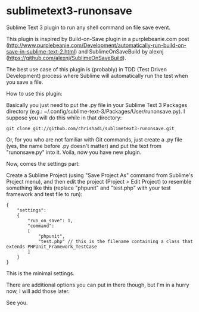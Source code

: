sublimetext3-runonsave
======================

Sublime Text 3 plugin to run any shell command on file save event.

This plugin is inspired by Build-on-Save plugin in a purplebeanie.com post (http://www.purplebeanie.com/Development/automatically-run-build-on-save-in-sublime-text-2.html) and SublimeOnSaveBuild by alexnj (https://github.com/alexnj/SublimeOnSaveBuild).

The best use case of this plugin is (probably) in TDD (Test Driven Development) process where Sublime will automatically run the test when you save a file.

How to use this plugin:

Basically you just need to put the .py file in your Sublime Text 3 Packages directory (e.g.: ~/.config/sublime-text-3/Packages/User/runonsave.py). I suppose you will do this while in that directory:
```
git clone git://github.com/chrishadi/sublimetext3-runonsave.git
```
Or, for you who are not familiar with Git commands, just create a .py file (yes, the name before .py doesn't matter) and put the text from "runonsave.py" into it. Voila, now you have new plugin.

Now, comes the settings part:

Create a Sublime Project (using "Save Project As" command from Sublime's Project menu), and then edit the project (Project > Edit Project) to resemble something like this (replace "phpunit" and "test.php" with your test framework and test file to run):
```
{
	"settings":
	{
		"run_on_save": 1,
		"command":
		[
			"phpunit",
			"test.php" // this is the filename containing a class that extends PHPUnit_Framework_TestCase
		]
	}
}
```
This is the minimal settings.

There are additional options you can put in there though, but I'm in a hurry now, I will add those later.

See you.
